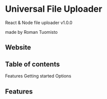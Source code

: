 Universal File Uploader
=======================

React & Node file uploader v1.0.0

made by Roman Tuomisto

Website
-------


Table of contents
-----------------
Features
Getting started
Options

Features
--------
